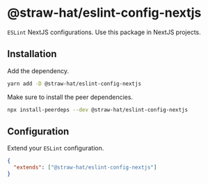 # @straw-hat/eslint-config-nextjs

`ESLint` NextJS configurations. Use this package in NextJS projects.

## Installation

Add the dependency.

```sh
yarn add -D @straw-hat/eslint-config-nextjs
```

Make sure to install the peer dependencies.

```sh
npx install-peerdeps --dev @straw-hat/eslint-config-nextjs
```

## Configuration

Extend your `ESLint` configuration.

```json
{
  "extends": ["@straw-hat/eslint-config-nextjs"]
}
```
